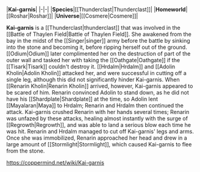|**Kai-garnis**|
|-|-|
|**Species**|[[Thunderclast\|Thunderclast]]|
|**Homeworld**|[[Roshar\|Roshar]]|
|**Universe**|[[Cosmere\|Cosmere]]|

**Kai-garnis** is a [[Thunderclast\|thunderclast]] that was involved in the [[Battle of Thaylen Field\|Battle of Thaylen Field]].
She awakened from the bay in the midst of the [[Singer\|singer]] army before the battle by sinking into the stone and becoming it, before ripping herself out of the ground. [[Odium\|Odium]] later complimented her on the destruction of part of the outer wall and tasked her with taking the [[Oathgate\|Oathgate]] if the [[Tisark\|Tisark]] couldn't destroy it. [[Hrdalm\|Hrdalm]] and [[Adolin Kholin\|Adolin Kholin]] attacked her, and were successful in cutting off a single leg, although this did not significantly hinder Kai-garnis. When [[Renarin Kholin\|Renarin Kholin]] arrived, however, Kai-garnis appeared to be scared of him. Renarin convinced Adolin to stand down, as he did not have his [[Shardplate\|Shardplate]] at the time, so Adolin lent [[Mayalaran\|Maya]] to Hrdalm; Renarin and Hrdalm then continued the attack. Kai-garnis crushed Renarin with her hands several times; Renarin was unfazed by these attacks, healing almost instantly with the surge of [[Regrowth\|Regrowth]], and was able to land a serious blow each time he was hit. Renarin and Hrdalm managed to cut off Kai-garnis' legs and arms. Once she was immobilized, Renarin approached her head and drew in a large amount of [[Stormlight\|Stormlight]], which caused Kai-garnis to flee from the stone.



https://coppermind.net/wiki/Kai-garnis